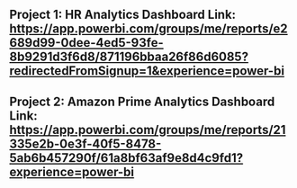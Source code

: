 Project 1: HR Analytics
Dashboard Link: https://app.powerbi.com/groups/me/reports/e2689d99-0dee-4ed5-93fe-8b9291d3f6d8/871196bbaa26f86d6085?redirectedFromSignup=1&experience=power-bi
-----------------------------------------------------------------------------------------------------------------------------------------------------------------------------------------
Project 2: Amazon Prime Analytics
Dashboard Link: https://app.powerbi.com/groups/me/reports/21335e2b-0e3f-40f5-8478-5ab6b457290f/61a8bf63af9e8d4c9fd1?experience=power-bi
-----------------------------------------------------------------------------------------------------------------------------------------------------------------------------------------

